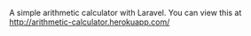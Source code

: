 A simple arithmetic calculator with Laravel.
You can view this at http://arithmetic-calculator.herokuapp.com/

